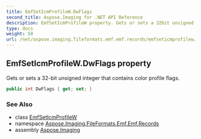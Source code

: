 ```yaml
---
title: EmfSetIcmProfileW.DwFlags
second_title: Aspose.Imaging for .NET API Reference
description: EmfSetIcmProfileW property. Gets or sets a 32bit unsigned integer that contains color profile flags
type: docs
weight: 50
url: /net/aspose.imaging.fileformats.emf.emf.records/emfseticmprofilew/dwflags/
---
```

## EmfSetIcmProfileW.DwFlags property

Gets or sets a 32-bit unsigned integer that contains color profile flags.

```csharp
public int DwFlags { get; set; }
```

### See Also

* class [EmfSetIcmProfileW](../)
* namespace [Aspose.Imaging.FileFormats.Emf.Emf.Records](../../emfseticmprofilew/)
* assembly [Aspose.Imaging](../../../)


